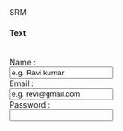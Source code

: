 <html>
  <head>
    SRM
  </head>
  <body>
    <from>
      <h4> Text</h4><br/>
      Name :<br/> <input type = "text" name = "user_name" size = "20" value = "e.g. Ravi kumar" maxlength = "20">
      <br/>
      Email :<br/> <input type = "text" email = "email_id" size = "20" value = "e.g. revi@gmail.com" maxlength = "20"> 
      <br/>
    Password : <br/><input type = "Password" name = "user_pass"> 
    <br/>
    </from>
  </body>
  </html>
